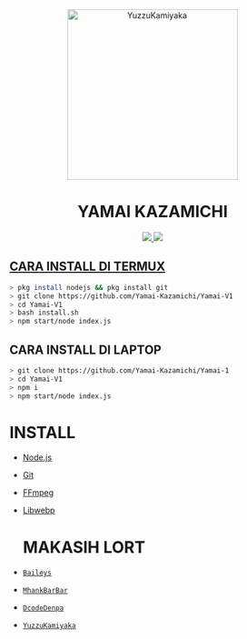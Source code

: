<div align="center">
<img src="https://github.com/Yamai-Kazamachi/Image/Yamai1.jpg" alt="YuzzuKamiyaka" width="300" />

# YAMAI KAZAMICHI

>
>
>
</div>
<p align="center">
  <a href="https://instagram.com/bala.dasa_"><img src="https://img.shields.io/badge/Instagram-E4405F?style=for-the-badge&logo=instagram&logoColor=white"/> 
  <a href="https://wa.me/6283844009539"><img src="https://img.shields.io/badge/WhatsApp-25D366?style=for-the-badge&logo=whatsapp&logoColor=white" />
</p>

## CARA INSTALL DI TERMUX
```bash
> pkg install nodejs && pkg install git
> git clone https://github.com/Yamai-Kazamichi/Yamai-V1
> cd Yamai-V1
> bash install.sh
> npm start/node index.js
```
## CARA INSTALL DI LAPTOP
```bash
> git clone https://github.com/Yamai-Kazamichi/Yamai-1
> cd Yamai-V1
> npm i
> npm start/node index.js
```

# INSTALL
* [Node.js](https://nodejs.org/en/)
* [Git](https://git-scm.com/downloads)
* [FFmpeg](https://github.com/BtbN/FFmpeg-Builds/releases/download/autobuild-2020-12-08-13-03/ffmpeg-n4.3.1-26-gca55240b8c-win64-gpl-4.3.zip)
* [Libwebp](https://developers.google.com/speed/webp/download)

  # MAKASIH LORT
* [`Baileys`](https://github.com/adiwajshing/Baileys)
* [`MhankBarBar`](https://github.com/MhankBarBar)
* [`DcodeDenpa`](https://github.com/dcode-denpa)
* [`YuzzuKamiyaka`](https://github.com/Yuzzu-Kamiyaka)
  
  
